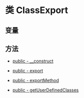 #  类 ClassExport




## 变量


## 方法


- [public - __construct](ClassExport/__construct.md)
    
- [public - export](ClassExport/export.md)
    
- [public - exportMethod](ClassExport/exportMethod.md)
    
- [public - getUserDefinedClasses](ClassExport/getUserDefinedClasses.md)
    

